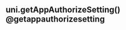 ## uni.getAppAuthorizeSetting() @getappauthorizesetting

<!-- UTSAPIJSON.getAppAuthorizeSetting.description -->

<!-- UTSAPIJSON.getAppAuthorizeSetting.compatibility -->

<!-- UTSAPIJSON.getAppAuthorizeSetting.param -->

<!-- UTSAPIJSON.getAppAuthorizeSetting.returnValue -->

<!-- UTSAPIJSON.getAppAuthorizeSetting.example -->

<!-- UTSAPIJSON.getAppAuthorizeSetting.tutorial -->

<!-- UTSAPIJSON.get-app-authorize-setting.example -->

<!-- UTSAPIJSON.general_type.name -->

<!-- UTSAPIJSON.general_type.param -->
